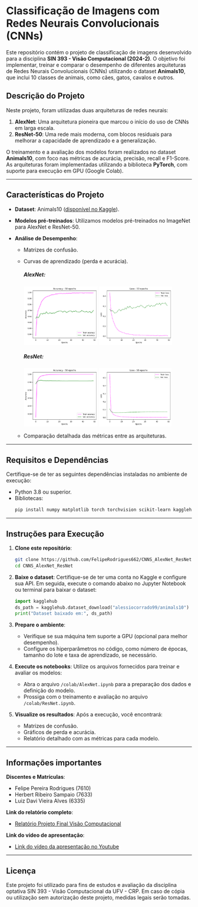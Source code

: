 # Classificação de Imagens com Redes Neurais Convolucionais (CNNs)

Este repositório contém o projeto de classificação de imagens desenvolvido para a disciplina **SIN 393 - Visão Computacional (2024-2)**. O objetivo foi implementar, treinar e comparar o desempenho de diferentes arquiteturas de Redes Neurais Convolucionais (CNNs) utilizando o dataset **Animals10**, que inclui 10 classes de animais, como cães, gatos, cavalos e outros.

## **Descrição do Projeto**

Neste projeto, foram utilizadas duas arquiteturas de redes neurais:

1. **AlexNet**: Uma arquitetura pioneira que marcou o início do uso de CNNs em larga escala.
2. **ResNet-50**: Uma rede mais moderna, com blocos residuais para melhorar a capacidade de aprendizado e a generalização.

O treinamento e a avaliação dos modelos foram realizados no dataset **Animals10**, com foco nas métricas de acurácia, precisão, recall e F1-Score. As arquiteturas foram implementadas utilizando a biblioteca **PyTorch**, com suporte para execução em GPU (Google Colab).

---

## **Características do Projeto**

- **Dataset**: Animals10 ([disponível no Kaggle](https://www.kaggle.com/datasets/alessiocorrado99/animals10)).
- **Modelos pré-treinados**: Utilizamos modelos pré-treinados no ImageNet para AlexNet e ResNet-50.
- **Análise de Desempenho**:

  - Matrizes de confusão.
  - Curvas de aprendizado (perda e acurácia).

    ##### AlexNet:

    <img src="img/alexnet_accuracy.png" alt="Resultado da acurácia" width="200"/> 
    <img src="img/alexnet_loss.png" alt="Resultado do loss" width="198"/>

    ##### ResNet:

    <img src="img/resnet_accuracy.png" alt="Resultado da acurácia" width="200"/>
    <img src="img/resnet_loss.png" alt="Resultado do loss" width="197"/>

  - Comparação detalhada das métricas entre as arquiteturas.

---

## **Requisitos e Dependências**

Certifique-se de ter as seguintes dependências instaladas no ambiente de execução:

- Python 3.8 ou superior.
- Bibliotecas:
  ```bash
  pip install numpy matplotlib torch torchvision scikit-learn kagglehub
  ```

---

## **Instruções para Execução**

1. **Clone este repositório**:

   ```bash
   git clone https://github.com/FelipeRodrigues662/CNNS_AlexNet_ResNet.git
   cd CNNS_AlexNet_ResNet
   ```

2. **Baixe o dataset**:
   Certifique-se de ter uma conta no Kaggle e configure sua API. Em seguida, execute o comando abaixo no Jupyter Notebook ou terminal para baixar o dataset:

   ```python
   import kagglehub
   ds_path = kagglehub.dataset_download("alessiocorrado99/animals10")
   print("Dataset baixado em:", ds_path)
   ```

3. **Prepare o ambiente**:

   - Verifique se sua máquina tem suporte a GPU (opcional para melhor desempenho).
   - Configure os hiperparâmetros no código, como número de épocas, tamanho do lote e taxa de aprendizado, se necessário.

4. **Execute os notebooks**:
   Utilize os arquivos fornecidos para treinar e avaliar os modelos:

   - Abra o arquivo `/colab/AlexNet.ipynb` para a preparação dos dados e definição do modelo.
   - Prossiga com o treinamento e avaliação no arquivo `/colab/ResNet.ipynb`.

5. **Visualize os resultados**:
   Após a execução, você encontrará:
   - Matrizes de confusão.
   - Gráficos de perda e acurácia.
   - Relatório detalhado com as métricas para cada modelo.

---

## **Informações importantes**

**Discentes e Matrículas**:

- Felipe Pereira Rodrigues (7610)
- Herbert Ribeiro Sampaio (7633)
- Luiz Davi Vieira Alves (6335)

**Link do relatório completo**:

- [Relatório Projeto Final Visão Computacional](./Relatório/RelatórioSIN393_ProjetoFinal__7633_7610_6335_.pdf)

**Link do vídeo de apresentação**:

- [Link do vídeo da apresentação no Youtube](https://www.youtube.com/watch?v=HC3TKwSh180)

---

## **Licença**

Este projeto foi utilizado para fins de estudos e avaliação da disciplina optativa SIN 393 - Visão Computacional da UFV - CRP. Em caso de cópia ou utilização sem autorização deste projeto, medidas legais serão tomadas.
